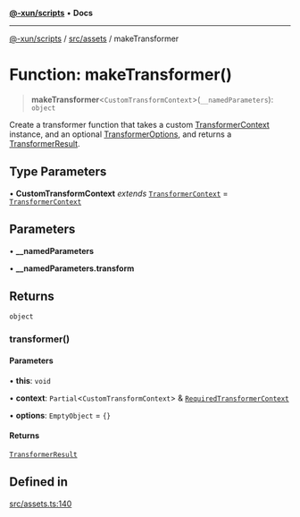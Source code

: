 [**@-xun/scripts**](../../../README.md) • **Docs**

***

[@-xun/scripts](../../../README.md) / [src/assets](../README.md) / makeTransformer

# Function: makeTransformer()

> **makeTransformer**\<`CustomTransformContext`\>(`__namedParameters`): `object`

Create a transformer function that takes a custom [TransformerContext](../type-aliases/TransformerContext.md)
instance, and an optional [TransformerOptions](../type-aliases/TransformerOptions.md), and returns a
[TransformerResult](../type-aliases/TransformerResult.md).

## Type Parameters

• **CustomTransformContext** *extends* [`TransformerContext`](../type-aliases/TransformerContext.md) = [`TransformerContext`](../type-aliases/TransformerContext.md)

## Parameters

• **\_\_namedParameters**

• **\_\_namedParameters.transform**

## Returns

`object`

### transformer()

#### Parameters

• **this**: `void`

• **context**: `Partial`\<`CustomTransformContext`\> & [`RequiredTransformerContext`](../type-aliases/RequiredTransformerContext.md)

• **options**: `EmptyObject` = `{}`

#### Returns

[`TransformerResult`](../type-aliases/TransformerResult.md)

## Defined in

[src/assets.ts:140](https://github.com/Xunnamius/xscripts/blob/f84693679e326b03b40dc7577e79e1f4160b286e/src/assets.ts#L140)
